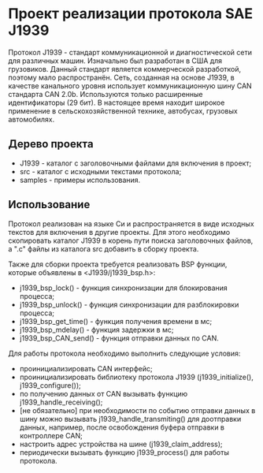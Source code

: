 Проект реализации протокола SAE J1939
=====================================

Протокол J1939 - стандарт коммуникационной и диагностической сети для различных машин.
Изначально был разработан в США для грузовиков. Данный стандарт является коммерческой разработкой,
поэтому мало распространён. Сеть, созданная на основе J1939, в качестве канального
уровня использует коммуникационную шину CAN стандарта CAN 2.0b. Используются только
расширенные идентификаторы (29 бит). В настоящее время находит широкое применение в
сельскохозяйственной технике, автобусах, грузовых автомобилях.

Дерево проекта
--------------

 - J1939   - каталог с заголовочными файлами для включения в проект;
 - src     - каталог с исходными текстами протокола;
 - samples - примеры использования.

Использование
-------------

Протокол реализован на языке Си и распространяется в виде исходных текстов для
включения в другие проекты. Для этого необходимо скопировать каталог J1939 в
корень пути поиска заголовочных файлов, а ".c" файлы из каталога src добавить
в сборку проекта.

Также для сборки проекта требуется реализовать BSP функции, которые объявлены
в <J1939/j1939_bsp.h>:

 - j1939_bsp_lock()     - функция синхронизации для блокирования процесса;
 - j1939_bsp_unlock()   - функция синхронизации для разблокировки процесса;
 - j1939_bsp_get_time() - функция получения времени в мс;
 - j1939_bsp_mdelay()   - функция задержки в мс;
 - j1939_bsp_CAN_send() - функция отправки данных по CAN.

Для работы протокола необходимо выполнить следующие условия:

 - проинициализировать CAN интерфейс;
 - проинициализировать библиотеку протокола J1939 (j1939_initialize(), j1939_configure());
 - по получению данных от CAN вызывать функцию j1939_handle_receiving();
 - [не обязательно] при необходимости по событию отправки данных в шину можно вызывать j1939_handle_transmiting()
   для доотправки данных, например, после освобождения буфера отправки в контроллере CAN;
 - настроить адрес устройства на шине (j1939_claim_address);
 - периодически вызывать функцию j1939_process() для работы протокола.
